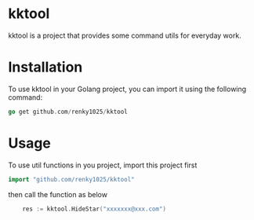 # kktool

kktool is a project that provides some command utils for everyday work.

# Installation

To use kktool in your Golang project, you can import it using the following command:
```go
go get github.com/renky1025/kktool
```

# Usage

To use util functions in you project, import this project first

```go
import "github.com/renky1025/kktool"
```

then call the function as below

```go
    res := kktool.HideStar("xxxxxxx@xxx.com")

```